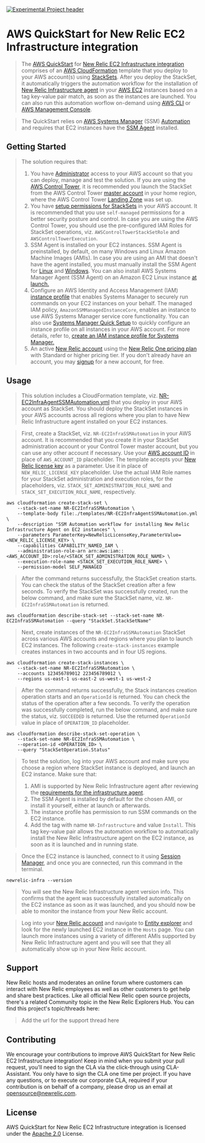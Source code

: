 [![Experimental Project header](https://github.com/newrelic/opensource-website/raw/master/src/images/categories/Experimental.png)](https://opensource.newrelic.com/oss-category/#experimental)

# AWS QuickStart for New Relic EC2 Infrastructure integration

>The [AWS QuickStart](https://aws.amazon.com/quickstart/) for [New Relic EC2 Infrastructure integration](https://newrelic.com/integrations/aws-ec2-integration)  comprises of an [AWS CloudFormation](https://aws.amazon.com/cloudformation/) template that you deploy to your AWS account(s) using [StackSets](https://docs.aws.amazon.com/AWSCloudFormation/latest/UserGuide/what-is-cfnstacksets.html). After you deploy the StackSet, it automatically triggers the automation workflow for the installation of [New Relic Infrastructure agent](https://docs.newrelic.com/docs/infrastructure/install-infrastructure-agent/get-started/install-infrastructure-agent) in your [AWS EC2](https://aws.amazon.com/ec2/) instances based on a tag key-value pair match, as soon as the instances are launched. You can also run this automation worflow on-demand using [AWS CLI](https://aws.amazon.com/cli/) or [AWS Management Console](https://aws.amazon.com/console/). 

>The QuickStart relies on [AWS Systems Manager](https://aws.amazon.com/systems-manager/) (SSM) [Automation](https://docs.aws.amazon.com/systems-manager/latest/userguide/systems-manager-automation.html) and requires that EC2 instances have the [SSM Agent](https://docs.aws.amazon.com/systems-manager/latest/userguide/ssm-agent.html) installed.

## Getting Started
>The solution requires that:
>1. You have [Administrator](https://docs.aws.amazon.com/IAM/latest/UserGuide/access_policies_job-functions.html#jf_administrator) access to your AWS account so that you can deploy, manage and test the solution. If you are using the [AWS Control Tower](https://aws.amazon.com/controltower/), it is recommended you launch the StackSet from the AWS Control Tower [master account](https://docs.aws.amazon.com/controltower/latest/userguide/how-control-tower-works.html#what-is-master) in your home region, where the AWS Control Tower [Landing Zone](https://aws.amazon.com/controltower/features/#Landing_Zone) was set up.
>2. You have [setup permissions for StackSets](https://docs.aws.amazon.com/AWSCloudFormation/latest/UserGuide/stacksets-prereqs.html) in your AWS account. It is recommended that you use `self-managed` permissions for a better security posture and control.  In case you are using the AWS Control Tower, you should use the pre-configured IAM Roles for StackSet operations, viz. `AWSControlTowerStackSetRole` and `AWSControlTowerExecution`.
>3. SSM Agent is installed on your EC2 instances. SSM Agent is preinstalled, by default, on many Windows and Linux Amazon Machine Images (AMIs). In case you are using an AMI that doesn't have the agent installed, you must manually install the SSM Agent for [Linux](https://docs.aws.amazon.com/systems-manager/latest/userguide/sysman-manual-agent-install.html) and [Windows](https://docs.aws.amazon.com/systems-manager/latest/userguide/sysman-install-win.html). You can also install AWS Systems Manager Agent (SSM Agent) on an Amazon EC2 Linux instance [at launch.](https://aws.amazon.com/premiumsupport/knowledge-center/install-ssm-agent-ec2-linux/)
>4. Configure an AWS Identity and Access Management (IAM) [instance profile](https://docs.aws.amazon.com/IAM/latest/UserGuide/id_roles_use_switch-role-ec2_instance-profiles.html) that enables Systems Manager to securely run commands on your EC2 instances on your behalf. The managed IAM policy, `AmazonSSMManagedInstanceCore`, enables an instance to use AWS Systems Manager service core functionality. You can also use [Systems Manager Quick Setup](https://docs.aws.amazon.com/systems-manager/latest/userguide/systems-manager-quick-setup.html) to quickly configure an instance profile on all instances in your AWS account. For more details, refer to, [create an IAM instance profile for Systems Manager.](https://docs.aws.amazon.com/systems-manager/latest/userguide/setup-instance-profile.html)
>5. An active [New Relic account](https://one.newrelic.com/) using the [New Relic One pricing plan](https://docs.newrelic.com/docs/accounts/accounts-billing/new-relic-one-pricing-users/pricing-billing) with Standard or higher pricing tier. If you don't already have an account, you may [signup](https://newrelic.com/signup) for a new account, for free.

## Usage
>This solution includes a CloudFormation template, viz. [NR-EC2InfraAgentSSMAutomation.yml](templates/NR-EC2InfraAgentSSMAutomation.yml) that you deploy in your AWS account as StackSet. You should deploy the StackSet instances in your AWS accounts across all regions where you plan to have New Relic Infrastructure agent installed on your EC2 instances.

>First, create a StackSet, viz. `NR-EC2InfraSSMAutomation` in your AWS account. It is recommended that you create it in your StackSet administration account or your Control Tower master account, but you can use any other account if necessary. Use your [AWS account ID](https://docs.aws.amazon.com/IAM/latest/UserGuide/console_account-alias.html) in place of `AWS_ACCOUNT_ID` placeholder. The template accepts your [New Relic license key](https://docs.newrelic.com/docs/accounts/accounts-billing/account-setup/new-relic-license-key) as a parameter. Use it in place of `NEW_RELIC_LICENSE_KEY` placeholder. Use the actual IAM Role names for your StackSet administration and execution roles, for the placeholders, viz. `STACK_SET_ADMINISTRATION_ROLE_NAME` and `STACK_SET_EXECUTION_ROLE_NAME`, respectively.

```
aws cloudformation create-stack-set \
    --stack-set-name NR-EC2InfraSSMAutomation \
    --template-body file:./templates/NR-EC2InfraAgentSSMAutomation.yml \
    --description "SSM Automation workflow for installing New Relic Infrastructure Agent on EC2 instances" \
    --parameters ParameterKey=NewRelicLicenseKey,ParameterValue=<NEW_RELIC_LICENSE_KEY> \
    --capabilities CAPABILITY_NAMED_IAM \
    --administration-role-arn arn:aws:iam::<AWS_ACCOUNT_ID>:role/<STACK_SET_ADMINISTRATION_ROLE_NAME> \
    --execution-role-name <STACK_SET_EXECUTION_ROLE_NAME> \
    --permission-model SELF_MANAGED
```
>After the command returns successfully, the StackSet creation starts. You can check the status of the StackSet creation after a few seconds. To verify the StackSet was successfully created, run the below command, and make sure the StackSet name, viz. `NR-EC2InfraSSMAutomation` is returned.
```
aws cloudformation describe-stack-set --stack-set-name NR-EC2InfraSSMAutomation --query "StackSet.StackSetName"
```

>Next, create instances of the `NR-EC2InfraSSMAutomation` StackSet across various AWS accounts and regions where you plan to launch EC2 instances. The following `create-stack-instances` example creates instances in two accounts and in four US regions.

```
aws cloudformation create-stack-instances \
    --stack-set-name NR-EC2InfraSSMAutomation \
    --accounts 123456789012 223456789012 \
    --regions us-east-1 us-east-2 us-west-1 us-west-2
```
>After the command returns successfully, the Stack instances creation operation starts and an `OperationId` is returned. You can check the status of the operation after a few seconds. To verify the operation was successfully completed, run the below command, and make sure the status, viz. `SUCCEEDED` is returned. Use the returned `OperationId` value in place of `OPERATION_ID` placeholder.
```
aws cloudformation describe-stack-set-operation \
    --stack-set-name NR-EC2InfraSSMAutomation \
    --operation-id <OPERATION_ID> \
    --query "StackSetOperation.Status"
```
>To test the solution, log into your AWS account and make sure you choose a region where StackSet instance is deployed, and launch an EC2 instance. Make sure that:
>1. AMI is supported by New Relic Infrastructure agent after reviewing the [requirements for the infrastructure agent](https://docs.newrelic.com/docs/infrastructure/install-infrastructure-agent/get-started/requirements-infrastructure-agent). 
>2. The SSM Agent is installed by default for the chosen AMI, or install it yourself, either at launch or afterwards. 
>3. The instance profile has permission to run SSM commands on the EC2 instance. 
>4. Add the tag with name `NR-Infrastructure` and value `Install`. This tag key-value pair allows the automation workflow to automatically install the New Relic Infrastructure agent on the EC2 instance, as soon as it is launched and in running state.

>Once the EC2 instance is launched, connect to it using [Session Manager](https://docs.aws.amazon.com/systems-manager/latest/userguide/session-manager.html), and once you are connected, run this command in the terminal.
```
newrelic-infra --version
```
>You will see the New Relic Infrastructure agent version info. This confirms that the agent was successfully installed automatically on the EC2 instance as soon as it was launched, and you should now be able to monitor the instance from your New Relic account.

>Log into your [New Relic account](https://one.newrelic.com/) and navigate to [Entity explorer](https://one.newrelic.com/launcher/nr1-core.explorer) and look for the newly launched EC2 instance in the `Hosts` page. You can launch more instances using a variety of different AMIs supported by New Relic Infrastructure agent and you will see that they all automatically show up in your New Relic account.

## Support

New Relic hosts and moderates an online forum where customers can interact with New Relic employees as well as other customers to get help and share best practices. Like all official New Relic open source projects, there's a related Community topic in the New Relic Explorers Hub. You can find this project's topic/threads here:

>Add the url for the support thread here

## Contributing
We encourage your contributions to improve AWS QuickStart for New Relic EC2 Infrastructure integration! Keep in mind when you submit your pull request, you'll need to sign the CLA via the click-through using CLA-Assistant. You only have to sign the CLA one time per project.
If you have any questions, or to execute our corporate CLA, required if your contribution is on behalf of a company,  please drop us an email at opensource@newrelic.com.

## License
AWS QuickStart for New Relic EC2 Infrastructure integration is licensed under the [Apache 2.0](http://apache.org/licenses/LICENSE-2.0.txt) License.
